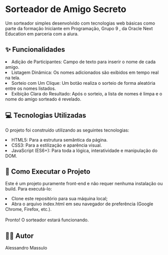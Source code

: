 <h1>Sorteador de Amigo Secreto</h1>

Um sorteador simples desenvolvido com tecnologias web básicas como parte da formação Iniciante em Programação, Grupo 9 , da Oracle Next Education em parceria com a alura.

<h2>✨ Funcionalidades</h2>
<li>Adição de Participantes: Campo de texto para inserir o nome de cada amigo.</li>
<li>Listagem Dinâmica: Os nomes adicionados são exibidos em tempo real na tela.</li>
<li>Sorteio com Um Clique: Um botão realiza o sorteio de forma aleatória entre os nomes listados.</li>
<li>Exibição Clara do Resultado: Após o sorteio, a lista de nomes é limpa e o nome do amigo sorteado é revelado.</li>

<h2>💻 Tecnologias Utilizadas</h2>

O projeto foi construído utilizando as seguintes tecnologias:  
<li>HTML5: Para a estrutura semântica da página.</li>
<li>CSS3: Para a estilização e aparência visual.</li>
<li>JavaScript (ES6+): Para toda a lógica, interatividade e manipulação do DOM.</li>

<h2>🚀 Como Executar o Projeto</h2>

Este é um projeto puramente front-end e não requer nenhuma instalação ou build. Para executá-lo:
<li>Clone este repositório para sua máquina local;</li>
<li>Abra o arquivo index.html em seu navegador de preferência (Google Chrome, Firefox, etc.).</li><br>
Pronto! O sorteador estará funcionando.


<h2>👨‍💻 Autor</h2>
Alessandro Massulo

